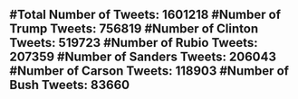 #Total Number of Tweets: 1601218 
#Number of Trump Tweets: 756819
#Number of Clinton Tweets: 519723
#Number of Rubio Tweets: 207359
#Number of Sanders Tweets: 206043
#Number of Carson Tweets: 118903
#Number of Bush Tweets: 83660
---
